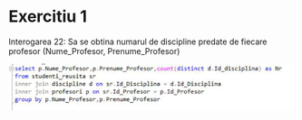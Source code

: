 # Exercitiu 1
Interogarea 22: Sa se obtina numarul de discipline predate de fiecare profesor (Nume_Profesor, Prenume_Profesor)

![img](https://github.com/NicoletaTirdea/DB_sem3/blob/master/Lab_4/Images/photo_2018-12-04_01-23-06.jpg)

